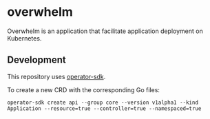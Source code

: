 # overwhelm
Overwhelm is an application that facilitate application deployment on Kubernetes.

## Development 
This repository uses [operator-sdk](https://sdk.operatorframework.io/docs/building-operators/golang/quickstart/).

To create a new CRD with the corresponding Go files:
```console
operator-sdk create api --group core --version v1alpha1 --kind Application --resource=true --controller=true --namespaced=true
```
